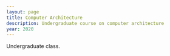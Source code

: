 ```yaml
---
layout: page
title: Computer Architecture
description: Undergraduate course on computer architecture
year: 2020
---
```


Undergraduate class.
